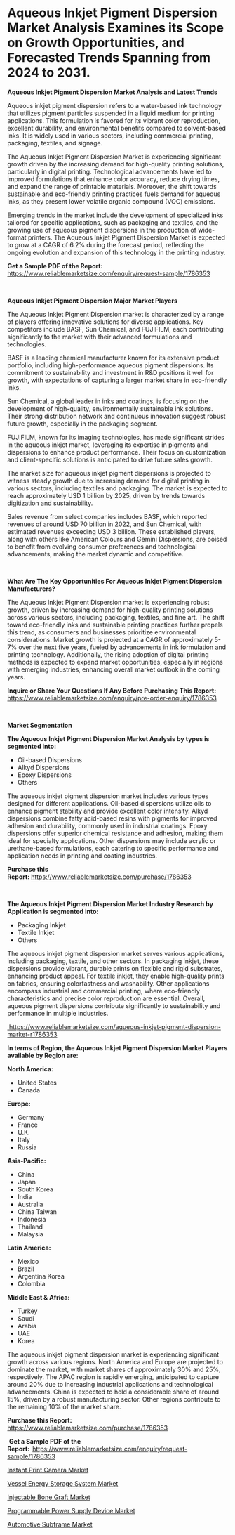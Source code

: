 <p><h1>Aqueous Inkjet Pigment Dispersion Market Analysis Examines its Scope on Growth Opportunities, and Forecasted Trends Spanning from 2024 to 2031.</h1></p><p><strong>Aqueous Inkjet Pigment Dispersion Market Analysis and Latest Trends</strong></p>
<p><p>Aqueous inkjet pigment dispersion refers to a water-based ink technology that utilizes pigment particles suspended in a liquid medium for printing applications. This formulation is favored for its vibrant color reproduction, excellent durability, and environmental benefits compared to solvent-based inks. It is widely used in various sectors, including commercial printing, packaging, textiles, and signage.</p><p>The Aqueous Inkjet Pigment Dispersion Market is experiencing significant growth driven by the increasing demand for high-quality printing solutions, particularly in digital printing. Technological advancements have led to improved formulations that enhance color accuracy, reduce drying times, and expand the range of printable materials. Moreover, the shift towards sustainable and eco-friendly printing practices fuels demand for aqueous inks, as they present lower volatile organic compound (VOC) emissions.</p><p>Emerging trends in the market include the development of specialized inks tailored for specific applications, such as packaging and textiles, and the growing use of aqueous pigment dispersions in the production of wide-format printers. The Aqueous Inkjet Pigment Dispersion Market is expected to grow at a CAGR of 6.2% during the forecast period, reflecting the ongoing evolution and expansion of this technology in the printing industry.</p></p>
<p><strong>Get a Sample PDF of the Report:&nbsp;</strong> <a href="https://www.reliablemarketsize.com/enquiry/request-sample/1786353?utm_campaign=1845&utm_medium=2&utm_source=Github&utm_content=ia&utm_term=19122024&utm_id=aqueous-inkjet-pigment-dispersion">https://www.reliablemarketsize.com/enquiry/request-sample/1786353</a></p>
<p>&nbsp;</p>
<p><strong>Aqueous Inkjet Pigment Dispersion Major Market Players</strong></p>
<p><p>The Aqueous Inkjet Pigment Dispersion market is characterized by a range of players offering innovative solutions for diverse applications. Key competitors include BASF, Sun Chemical, and FUJIFILM, each contributing significantly to the market with their advanced formulations and technologies.</p><p>BASF is a leading chemical manufacturer known for its extensive product portfolio, including high-performance aqueous pigment dispersions. Its commitment to sustainability and investment in R&D positions it well for growth, with expectations of capturing a larger market share in eco-friendly inks.</p><p>Sun Chemical, a global leader in inks and coatings, is focusing on the development of high-quality, environmentally sustainable ink solutions. Their strong distribution network and continuous innovation suggest robust future growth, especially in the packaging segment.</p><p>FUJIFILM, known for its imaging technologies, has made significant strides in the aqueous inkjet market, leveraging its expertise in pigments and dispersions to enhance product performance. Their focus on customization and client-specific solutions is anticipated to drive future sales growth.</p><p>The market size for aqueous inkjet pigment dispersions is projected to witness steady growth due to increasing demand for digital printing in various sectors, including textiles and packaging. The market is expected to reach approximately USD 1 billion by 2025, driven by trends towards digitization and sustainability.</p><p>Sales revenue from select companies includes BASF, which reported revenues of around USD 70 billion in 2022, and Sun Chemical, with estimated revenues exceeding USD 3 billion. These established players, along with others like American Colours and Gemini Dispersions, are poised to benefit from evolving consumer preferences and technological advancements, making the market dynamic and competitive.</p></p>
<p>&nbsp;</p>
<p><strong>What Are The Key Opportunities For Aqueous Inkjet Pigment Dispersion Manufacturers?</strong></p>
<p><p>The Aqueous Inkjet Pigment Dispersion market is experiencing robust growth, driven by increasing demand for high-quality printing solutions across various sectors, including packaging, textiles, and fine art. The shift toward eco-friendly inks and sustainable printing practices further propels this trend, as consumers and businesses prioritize environmental considerations. Market growth is projected at a CAGR of approximately 5-7% over the next five years, fueled by advancements in ink formulation and printing technology. Additionally, the rising adoption of digital printing methods is expected to expand market opportunities, especially in regions with emerging industries, enhancing overall market outlook in the coming years.</p></p>
<p><strong>Inquire or Share Your Questions If Any Before Purchasing This Report:</strong> <a href="https://www.reliablemarketsize.com/enquiry/pre-order-enquiry/1786353?utm_campaign=1845&utm_medium=2&utm_source=Github&utm_content=ia&utm_term=19122024&utm_id=aqueous-inkjet-pigment-dispersion">https://www.reliablemarketsize.com/enquiry/pre-order-enquiry/1786353</a></p>
<p>&nbsp;</p>
<p><strong>Market Segmentation</strong></p>
<p><strong>The Aqueous Inkjet Pigment Dispersion Market Analysis by types is segmented into:</strong></p>
<p><ul><li>Oil-based Dispersions</li><li>Alkyd Dispersions</li><li>Epoxy Dispersions</li><li>Others</li></ul></p>
<p><p>The aqueous inkjet pigment dispersion market includes various types designed for different applications. Oil-based dispersions utilize oils to enhance pigment stability and provide excellent color intensity. Alkyd dispersions combine fatty acid-based resins with pigments for improved adhesion and durability, commonly used in industrial coatings. Epoxy dispersions offer superior chemical resistance and adhesion, making them ideal for specialty applications. Other dispersions may include acrylic or urethane-based formulations, each catering to specific performance and application needs in printing and coating industries.</p></p>
<p><strong>Purchase this Report:&nbsp;</strong><a href="https://www.reliablemarketsize.com/purchase/1786353?utm_campaign=1845&utm_medium=2&utm_source=Github&utm_content=ia&utm_term=19122024&utm_id=aqueous-inkjet-pigment-dispersion">https://www.reliablemarketsize.com/purchase/1786353</a></p>
<p>&nbsp;</p>
<p><strong>The Aqueous Inkjet Pigment Dispersion Market Industry Research by Application is segmented into:</strong></p>
<p><ul><li>Packaging Inkjet</li><li>Textile Inkjet</li><li>Others</li></ul></p>
<p><p>The aqueous inkjet pigment dispersion market serves various applications, including packaging, textile, and other sectors. In packaging inkjet, these dispersions provide vibrant, durable prints on flexible and rigid substrates, enhancing product appeal. For textile inkjet, they enable high-quality prints on fabrics, ensuring colorfastness and washability. Other applications encompass industrial and commercial printing, where eco-friendly characteristics and precise color reproduction are essential. Overall, aqueous pigment dispersions contribute significantly to sustainability and performance in multiple industries.</p></p>
<p><a href="https://www.reliablemarketsize.com/aqueous-inkjet-pigment-dispersion-market-r1786353?utm_campaign=1845&utm_medium=2&utm_source=Github&utm_content=ia&utm_term=19122024&utm_id=aqueous-inkjet-pigment-dispersion">&nbsp;https://www.reliablemarketsize.com/aqueous-inkjet-pigment-dispersion-market-r1786353</a></p>
<p><strong>In terms of Region, the Aqueous Inkjet Pigment Dispersion Market Players available by Region are:</strong></p>
<p>
    <p> <strong> North America: </strong>
        <ul>
            <li>United States</li>
            <li>Canada</li>
        </ul>
        </p> 
    <p> <strong> Europe: </strong>
        <ul>
            <li>Germany</li>
            <li>France</li>
            <li>U.K.</li>
            <li>Italy</li>
            <li>Russia</li>
        </ul>
        </p> 
    <p> <strong> Asia-Pacific: </strong>
        <ul>
            <li>China</li>
            <li>Japan</li>
            <li>South Korea</li>
            <li>India</li>
            <li>Australia</li>
            <li>China Taiwan</li>
            <li>Indonesia</li>
            <li>Thailand</li>
            <li>Malaysia</li>
        </ul>
        </p> 
    <p> <strong> Latin America: </strong>
        <ul>
            <li>Mexico</li>
            <li>Brazil</li>
            <li>Argentina Korea</li>
            <li>Colombia</li>
        </ul>
        </p> 
    <p> <strong> Middle East & Africa: </strong>
        <ul>
            <li>Turkey</li>
            <li>Saudi</li>
            <li>Arabia</li>
            <li>UAE</li>
            <li>Korea</li>
        </ul>
    </p>
    </p>
<p><p>The aqueous inkjet pigment dispersion market is experiencing significant growth across various regions. North America and Europe are projected to dominate the market, with market shares of approximately 30% and 25%, respectively. The APAC region is rapidly emerging, anticipated to capture around 20% due to increasing industrial applications and technological advancements. China is expected to hold a considerable share of around 15%, driven by a robust manufacturing sector. Other regions contribute to the remaining 10% of the market share.</p></p>
<p><strong>Purchase this Report: </strong><a href="https://www.reliablemarketsize.com/purchase/1786353?utm_campaign=1845&utm_medium=2&utm_source=Github&utm_content=ia&utm_term=19122024&utm_id=aqueous-inkjet-pigment-dispersion">https://www.reliablemarketsize.com/purchase/1786353</a></p>
<p>&nbsp;<strong>Get a Sample PDF of the Report:&nbsp;&nbsp;</strong><a href="https://www.reliablemarketsize.com/enquiry/request-sample/1786353?utm_campaign=1845&utm_medium=2&utm_source=Github&utm_content=ia&utm_term=19122024&utm_id=aqueous-inkjet-pigment-dispersion">https://www.reliablemarketsize.com/enquiry/request-sample/1786353</a></p>
<p><strong></strong></p>
<p><p><a href="https://www.linkedin.com/pulse/instant-print-camera-market-review-strategic-growth-njh9e?utm_campaign=1845&utm_medium=2&utm_source=Github&utm_content=ia&utm_term=19122024&utm_id=aqueous-inkjet-pigment-dispersion">Instant Print Camera Market</a></p><p><a href="https://www.linkedin.com/pulse/future-trends-global-vessel-energy-storage-system-market-d7qke?utm_campaign=1845&utm_medium=2&utm_source=Github&utm_content=ia&utm_term=19122024&utm_id=aqueous-inkjet-pigment-dispersion">Vessel Energy Storage System Market</a></p><p><a href="https://www.linkedin.com/pulse/detailed-analysis-injectable-bone-graft-market-size-dynamics-njw3f?utm_campaign=1845&utm_medium=2&utm_source=Github&utm_content=ia&utm_term=19122024&utm_id=aqueous-inkjet-pigment-dispersion">Injectable Bone Graft Market</a></p><p><a href="https://www.linkedin.com/pulse/programmable-power-supply-device-market-analysis-historical-ktive?utm_campaign=1845&utm_medium=2&utm_source=Github&utm_content=ia&utm_term=19122024&utm_id=aqueous-inkjet-pigment-dispersion">Programmable Power Supply Device Market</a></p><p><a href="https://www.linkedin.com/pulse/a-mkt-nova-vc8zf?utm_campaign=1845&utm_medium=2&utm_source=Github&utm_content=ia&utm_term=19122024&utm_id=aqueous-inkjet-pigment-dispersion">Automotive Subframe Market</a></p></p>